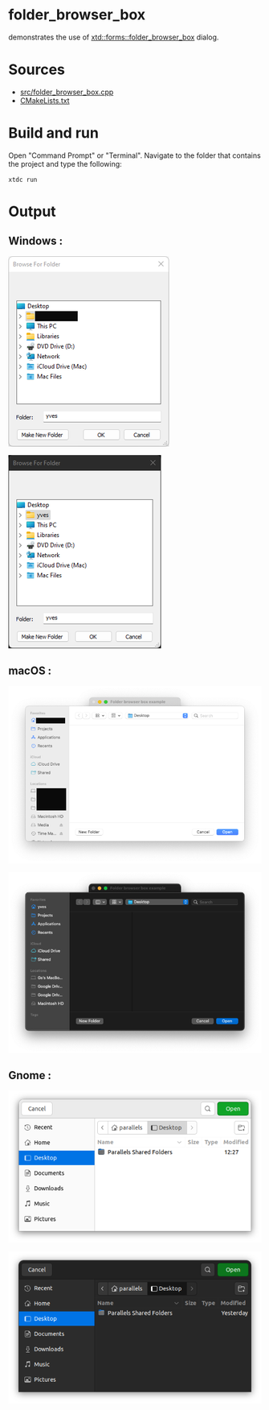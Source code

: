 # folder_browser_box

demonstrates the use of [xtd::forms::folder_browser_box](../../../../src/xtd.forms/include/xtd/forms/folder_browser_box.h) dialog.

# Sources

* [src/folder_browser_box.cpp](src/folder_browser_box.cpp)
* [CMakeLists.txt](CMakeLists.txt)

# Build and run

Open "Command Prompt" or "Terminal". Navigate to the folder that contains the project and type the following:

```shell
xtdc run
```

# Output

## Windows :

![Screenshot](../../../../docs/pictures/examples/folder_browser_box_w.png)

![Screenshot](../../../../docs/pictures/examples/folder_browser_box_wd.png)

## macOS :

![Screenshot](../../../../docs/pictures/examples/folder_browser_box_m.png)

![Screenshot](../../../../docs/pictures/examples/folder_browser_box_md.png)

## Gnome :

![Screenshot](../../../../docs/pictures/examples/folder_browser_box_g.png)

![Screenshot](../../../../docs/pictures/examples/folder_browser_box_gd.png)
